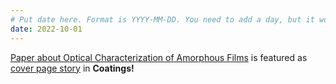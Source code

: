 ```yaml
---
# Put date here. Format is YYYY-MM-DD. You need to add a day, but it won't display.
date: 2022-10-01
---
```

[Paper about Optical Characterization of Amorphous Films](https://www.mdpi.com/2079-6412/12/10/1549) is featured as [cover page story](https://www.mdpi.com/2079-6412/12/10) in **Coatings!**
